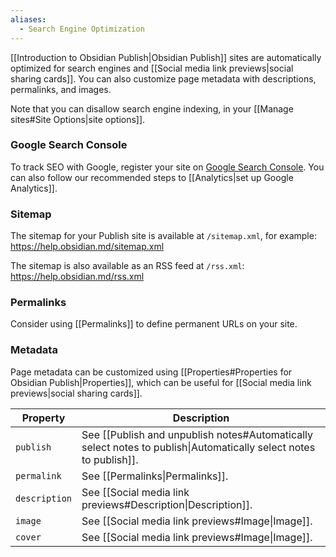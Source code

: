 ```yaml
---
aliases:
  - Search Engine Optimization
---
```

[[Introduction to Obsidian Publish|Obsidian Publish]] sites are automatically optimized for search engines and [[Social media link previews|social sharing cards]]. You can also customize page metadata with descriptions, permalinks, and images.

Note that you can disallow search engine indexing, in your [[Manage sites#Site Options|site options]].

### Google Search Console

To track SEO with Google, register your site on [Google Search Console](https://search.google.com/search-console). You can also follow our recommended steps to [[Analytics|set up Google Analytics]].

### Sitemap

The sitemap for your Publish site is available at `/sitemap.xml`, for example:
https://help.obsidian.md/sitemap.xml

The sitemap is also available as an RSS feed at `/rss.xml`:
https://help.obsidian.md/rss.xml

### Permalinks

Consider using [[Permalinks]] to define permanent URLs on your site.

### Metadata

Page metadata can be customized using [[Properties#Properties for Obsidian Publish|Properties]], which can be useful for [[Social media link previews|social sharing cards]].

| Property      | Description                                                                                                       |
| ------------- | ----------------------------------------------------------------------------------------------------------------- |
| `publish`     | See [[Publish and unpublish notes#Automatically select notes to publish\|Automatically select notes to publish]]. |
| `permalink`   | See [[Permalinks\|Permalinks]].                                                                                   |
| `description` | See [[Social media link previews#Description\|Description]].                                                      |
| `image`       | See [[Social media link previews#Image\|Image]].                                                                  |
| `cover`       | See [[Social media link previews#Image\|Image]].                                                                  |
